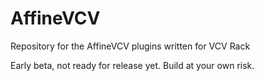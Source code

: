 # AffineVCV
Repository for the AffineVCV plugins written for VCV Rack

Early beta, not ready for release yet. Build at your own risk.
